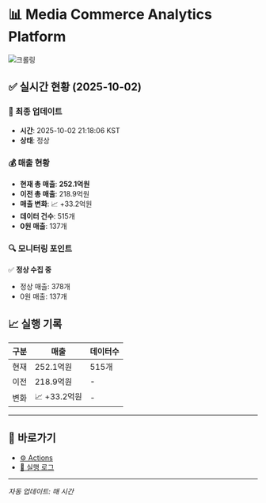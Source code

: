 # 📊 Media Commerce Analytics Platform

![크롤링](https://img.shields.io/badge/크롤링-정상-green)

## ✅ 실시간 현황 (2025-10-02)

### 📍 최종 업데이트
- **시간**: 2025-10-02 21:18:06 KST
- **상태**: 정상

### 💰 매출 현황
- **현재 총 매출**: **252.1억원**
- **이전 총 매출**: 218.9억원
- **매출 변화**: 📈 +33.2억원
- **데이터 건수**: 515개
- **0원 매출**: 137개

### 🔍 모니터링 포인트

✅ **정상 수집 중**
- 정상 매출: 378개
- 0원 매출: 137개


## 📈 실행 기록

| 구분 | 매출 | 데이터수 |
|------|------|----------|
| 현재 | 252.1억원 | 515개 |
| 이전 | 218.9억원 | - |
| 변화 | 📈 +33.2억원 | - |

---

## 🔗 바로가기

- [⚙️ Actions](../../actions)
- [📝 실행 로그](../../actions/workflows/daily_scraping.yml)

---

*자동 업데이트: 매 시간*
